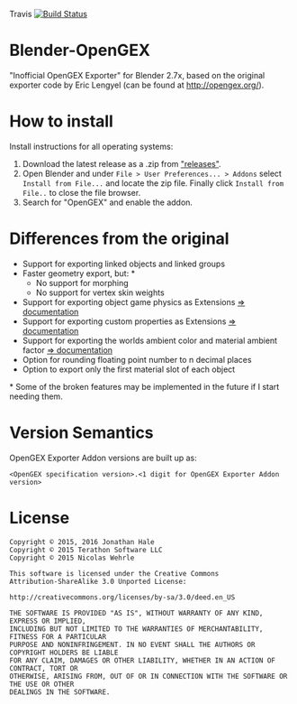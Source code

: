 Travis [![Build Status](https://travis-ci.org/Squareys/Blender-OpenGEX.svg?branch=master)](https://travis-ci.org/Squareys/Blender-OpenGEX)
# Blender-OpenGEX
"Inofficial OpenGEX Exporter" for Blender 2.7x, based on the original exporter code by Eric Lengyel (can be found at http://opengex.org/).

# How to install

Install instructions for all operating systems:
 1. Download the latest release as a .zip from ["releases"](https://github.com/Squareys/Blender-OpenGEX/releases).
 2. Open Blender and under `File > User Preferences... > Addons` select `Install from File...` and locate the zip file.
 Finally click `Install from File..` to close the file browser.
 3. Search for "OpenGEX" and enable the addon.

# Differences from the original

* Support for exporting linked objects and linked groups
* Faster geometry export, but: \*
  * No support for morphing
  * No support for vertex skin weights
* Support for exporting object game physics as Extensions [=> documentation](https://github.com/Squareys/Blender-OpenGEX/wiki/PhysicsMaterial-Extension)
* Support for exporting custom properties as Extensions [=> documentation](https://github.com/Squareys/Blender-OpenGEX/wiki/Property-Extension)
* Support for exporting the worlds ambient color and material ambient factor [=> documentation](https://github.com/Squareys/Blender-OpenGEX/wiki/Ambient-Colors)
* Option for rounding floating point number to n decimal places
* Option to export only the first material slot of each object

\* Some of the broken features may be implemented in the future if I start needing them.

# Version Semantics

OpenGEX Exporter Addon versions are built up as:

`<OpenGEX specification version>.<1 digit for OpenGEX Exporter Addon version>`

# License

```
Copyright © 2015, 2016 Jonathan Hale
Copyright © 2015 Terathon Software LLC
Copyright © 2015 Nicolas Wehrle

This software is licensed under the Creative Commons
Attribution-ShareAlike 3.0 Unported License:

http://creativecommons.org/licenses/by-sa/3.0/deed.en_US

THE SOFTWARE IS PROVIDED "AS IS", WITHOUT WARRANTY OF ANY KIND, EXPRESS OR IMPLIED,
INCLUDING BUT NOT LIMITED TO THE WARRANTIES OF MERCHANTABILITY, FITNESS FOR A PARTICULAR
PURPOSE AND NONINFRINGEMENT. IN NO EVENT SHALL THE AUTHORS OR COPYRIGHT HOLDERS BE LIABLE
FOR ANY CLAIM, DAMAGES OR OTHER LIABILITY, WHETHER IN AN ACTION OF CONTRACT, TORT OR
OTHERWISE, ARISING FROM, OUT OF OR IN CONNECTION WITH THE SOFTWARE OR THE USE OR OTHER
DEALINGS IN THE SOFTWARE.
```